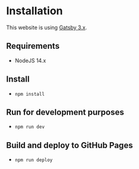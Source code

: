 # Installation

This website is using [Gatsby 3.x](https://www.gatsbyjs.org/).

## Requirements

- NodeJS 14.x

## Install

- `npm install`

## Run for development purposes

- `npm run dev`

## Build and deploy to GitHub Pages

- `npm run deploy`
